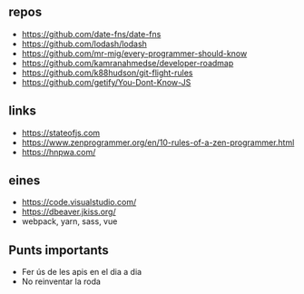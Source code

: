 ## repos

* https://github.com/date-fns/date-fns
* https://github.com/lodash/lodash
* https://github.com/mr-mig/every-programmer-should-know
* https://github.com/kamranahmedse/developer-roadmap  
* https://github.com/k88hudson/git-flight-rules
* https://github.com/getify/You-Dont-Know-JS

## links

* https://stateofjs.com
* https://www.zenprogrammer.org/en/10-rules-of-a-zen-programmer.html
* https://hnpwa.com/

## eines

* https://code.visualstudio.com/
* https://dbeaver.jkiss.org/
* webpack, yarn, sass, vue

## Punts importants
* Fer ús de les apis en el dia a dia
* No reinventar la roda 
